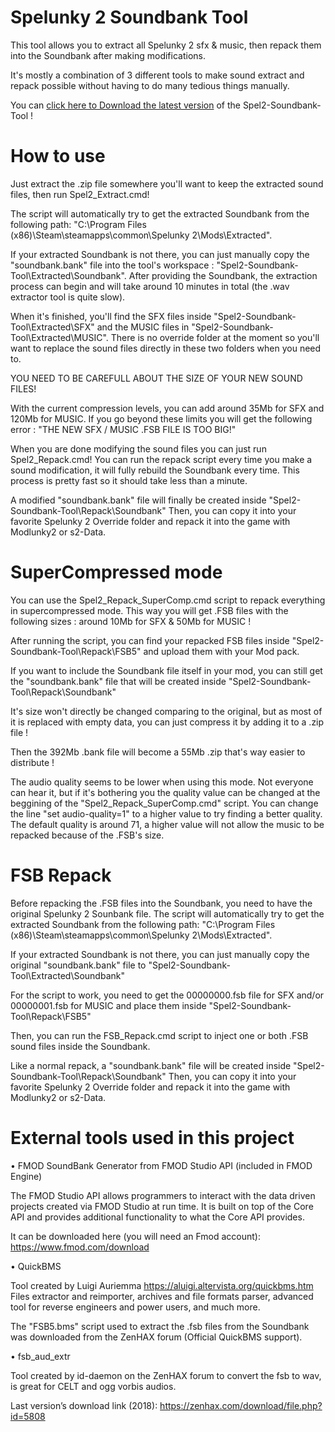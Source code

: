 # Spelunky 2 Soundbank Tool

This tool allows you to extract all Spelunky 2 sfx & music, then repack them into the Soundbank after making modifications.

It's mostly a combination of 3 different tools to make sound extract and repack possible without having to do many tedious things manually.

You can [click here to Download the latest version](https://github.com/spelunky-fyi/Spel2-Soundbank-Tool/releases) of the Spel2-Soundbank-Tool !

# How to use

Just extract the .zip file somewhere you'll want to keep the extracted sound files, then run Spel2_Extract.cmd!

The script will automatically try to get the extracted Soundbank from the following path:
"C:\Program Files (x86)\Steam\steamapps\common\Spelunky 2\Mods\Extracted\".

If your extracted Soundbank is not there, you can just manually copy the "soundbank.bank" file into the tool's workspace : "Spel2-Soundbank-Tool\Extracted\Soundbank\". 
After providing the Soundbank, the extraction process can begin and will take around 10 minutes in total (the .wav extractor tool is quite slow).

When it's finished, you'll find the SFX files inside "Spel2-Soundbank-Tool\Extracted\SFX\" and the MUSIC files in "Spel2-Soundbank-Tool\Extracted\MUSIC\". 
There is no override folder at the moment so you'll want to replace the sound files directly in these two folders when you need to.

YOU NEED TO BE CAREFULL ABOUT THE SIZE OF YOUR NEW SOUND FILES!

With the current compression levels, you can add around 35Mb for SFX and 120Mb for MUSIC. 
If you go beyond these limits you will get the following error : "THE NEW SFX / MUSIC .FSB FILE IS TOO BIG!"

When you are done modifying the sound files you can just run Spel2_Repack.cmd! You can run the repack script every time you make a sound modification, it will fully rebuild the Soundbank every time. This process is pretty fast so it should take less than a minute.

A modified "soundbank.bank" file will finally be created inside "Spel2-Soundbank-Tool\Repack\Soundbank\"
Then, you can copy it into your favorite Spelunky 2 Override folder and repack it into the game with Modlunky2 or s2-Data.

# SuperCompressed mode

You can use the Spel2_Repack_SuperComp.cmd script to repack everything in supercompressed mode.
This way you will get .FSB files with the following sizes : around 10Mb for SFX & 50Mb for MUSIC !

After running the script, you can find your repacked FSB files inside "Spel2-Soundbank-Tool\Repack\FSB5" and upload them with your Mod pack.

If you want to include the Soundbank file itself in your mod, you can still get the "soundbank.bank" file that will be created inside "Spel2-Soundbank-Tool\Repack\Soundbank\"

It's size won't directly be changed comparing to the original, but as most of it is replaced with empty data, you can just compress it by adding it to a .zip file !

Then the 392Mb .bank file will become a 55Mb .zip that's way easier to distribute !

The audio quality seems to be lower when using this mode. Not everyone can hear it, but if it's bothering you the quality value can be changed at the beggining of the "Spel2_Repack_SuperComp.cmd" script. You can change the line "set audio-quality=1" to a higher value to try finding a better quality. The default quality is around 71, a higher value will not allow the music to be repacked because of the .FSB's size.

# FSB Repack

Before repacking the .FSB files into the Soundbank, you need to have the original Spelunky 2 Sounbank file.
The script will automatically try to get the extracted Soundbank from the following path:
"C:\Program Files (x86)\Steam\steamapps\common\Spelunky 2\Mods\Extracted\".

If your extracted Soundbank is not there, you can just manually copy the original "soundbank.bank" file to "Spel2-Soundbank-Tool\Extracted\Soundbank\"

For the script to work, you need to get the 00000000.fsb file for SFX and/or 00000001.fsb for MUSIC and place them inside "Spel2-Soundbank-Tool\Repack\FSB5"

Then, you can run the FSB_Repack.cmd script to inject one or both .FSB sound files inside the Soundbank.

Like a normal repack, a "soundbank.bank" file will be created inside "Spel2-Soundbank-Tool\Repack\Soundbank\"
Then, you can copy it into your favorite Spelunky 2 Override folder and repack it into the game with Modlunky2 or s2-Data.

# External tools used in this project

•	FMOD SoundBank Generator from FMOD Studio API (included in FMOD Engine)

The FMOD Studio API allows programmers to interact with the data driven projects created via FMOD Studio at run time. It is built on top of the Core API and provides additional functionality to what the Core API provides.

It can be downloaded here (you will need an Fmod account): https://www.fmod.com/download

•	QuickBMS

Tool created by Luigi Auriemma https://aluigi.altervista.org/quickbms.htm
Files extractor and reimporter, archives and file formats parser, advanced tool for reverse engineers and power users, and much more.

The "FSB5.bms" script used to extract the .fsb files from the Soundbank was downloaded from the ZenHAX forum (Official QuickBMS support).

•	fsb_aud_extr

Tool created by id-daemon on the ZenHAX forum to convert the fsb to wav, is great for CELT and ogg vorbis audios.

Last version’s download link (2018): https://zenhax.com/download/file.php?id=5808
